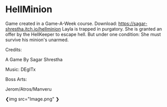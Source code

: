 # HellMinion
Game created in a Game-A-Week course.
Download: https://sagar-shrestha.itch.io/hellminion
Layla is trapped in purgatory. She is granted an offer by the HellKeeper to escape hell. But under one condition: She must survive  his minion's unarmed.

Credits:

A Game By Sagar Shrestha

Music: DEgITx

Boss Arts:

Jerom/Atros/Manveru

❮img src="Image.png" ❯
